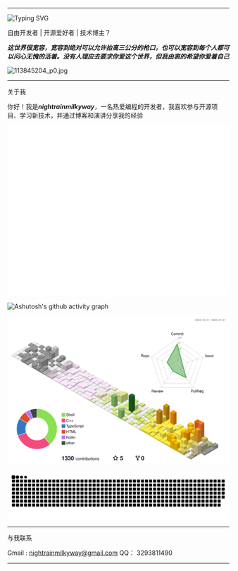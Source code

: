 
---

![Typing SVG](https://readme-typing-svg.demolab.com/?lines=NightRainMilkyWay)

自由开发者 | 开源爱好者 | 技术博主？

***这世界很宽容，宽容到绝对可以允许抬高三公分的枪口，也可以宽容到每个人都可以问心无愧的活着。没有人理应去要求你爱这个世界，但我由衷的希望你爱着自己***


![113845204_p0.jpg](https://img.nightrainmilkyway.cn/img/113845204_p0.jpg)

---

关于我

你好！我是***nightrainmilkyway***，一名热爱编程的开发者，我喜欢参与开源项目、学习新技术，并通过博客和演讲分享我的经验

![Metrics](/github-metrics.svg)

![Ashutosh's github activity graph](https://github-readme-activity-graph.vercel.app/graph?username=NightRainMilkyWay)

![](./profile-3d-contrib/profile-season-animate.svg)

<picture>
  <source media="(prefers-color-scheme: dark)" srcset="https://raw.githubusercontent.com/NightRainMilkyWay/NightRainMilkyWay/output/github-contribution-grid-snake-dark.svg">
  <source media="(prefers-color-scheme: light)" srcset="https://raw.githubusercontent.com/NightRainMilkyWay/NightRainMilkyWay/output/github-contribution-grid-snake.svg">
  <img alt="github contribution grid snake animation" src="https://raw.githubusercontent.com/NightRainMilkyWay/NightRainMilkyWay/output/github-contribution-grid-snake.svg">
</picture>

---

与我联系

Gmail : nightrainmilkyway@gmail.com
QQ：   3293811490

---

<!---
NightRainMilkyWay/NightRainMilkyWay is a ✨ special ✨ repository because its `README.md` (this file) appears on your GitHub profile.
You can click the Preview link to take a look at your changes.
--->
